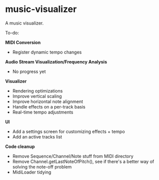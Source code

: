 # music-visualizer
A music visualizer.

To-do:

**MIDI Conversion**
* Register dynamic tempo changes

**Audio Stream Visualization/Frequency Analysis**
* No progress yet

**Visualizer**
* Rendering optimizations
* Improve vertical scaling
* Improve horizontal note alignment
* Handle effects on a per-track basis
* Real-time tempo adjustments

**UI**
* Add a settings screen for customizing effects + tempo
* Add an active tracks list

**Code cleanup**
* Remove Sequence/Channel/Note stuff from MIDI directory
* Remove Channel.getLastNoteOfPitch(), see if there's a better way of solving the note-off problem
* MidiLoader tidying